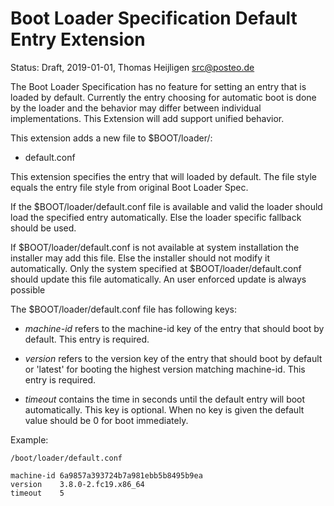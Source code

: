 # Boot Loader Specification Default Entry Extension
Status: Draft, 2019-01-01, Thomas Heijligen <src@posteo.de>

The Boot Loader Specification has no feature for setting an entry that is loaded by default. 
Currently the entry choosing for automatic boot is done by the loader and the behavior may differ between individual implementations.
This Extension will add support unified behavior.

This extension adds a new file to $BOOT/loader/:
- default.conf

This extension specifies the entry that will loaded by default.
The file style equals the entry file style from original Boot Loader Spec.

If the $BOOT/loader/default.conf file is available and valid the loader should load the specified entry automatically.
Else the loader specific fallback should be used.

If $BOOT/loader/default.conf is not available at system installation the installer may add this file.
Else the installer should not modify it automatically. Only the system specified at $BOOT/loader/default.conf should 
update this file automatically. An user enforced update is always possible

The $BOOT/loader/default.conf file has following keys:
- *machine-id* refers to the machine-id key of the entry that should boot by default.
   This entry is required.

- *version* refers to the version key of the entry that should boot by default 
   or 'latest' for booting the highest version matching machine-id.
   This entry is required.
   
- *timeout* contains the time in seconds until the default entry will boot automatically. 
   This key is optional. When no key is given the default value should be 0 for boot immediately.


Example:
```
/boot/loader/default.conf

machine-id 6a9857a393724b7a981ebb5b8495b9ea
version    3.8.0-2.fc19.x86_64
timeout    5
```

